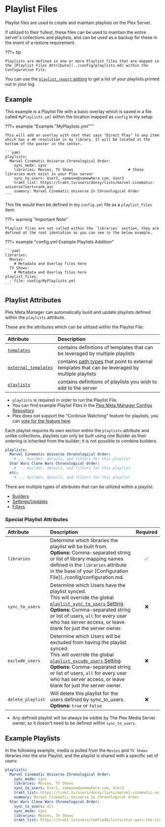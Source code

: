 # Playlist Files

Playlist files are used to create and maintain playlists on the Plex Server.

If utilized to their fullest, these files can be used to maintain the entire server's collections and playlists, and can be used as a backup for these in the event of a restore requirement.

???+ tip

    Playlists are defined in one or more Playlist files that are mapped in the [Playlist Files Attribute](../config/playlists.md) within the Configuration File.

You can use the [`playlist_report` setting](../config/settings.md#playlist-report) to get a list of your playlists printed out in your log. 

## Example

This example is a Playlist file with a basic overlay which is saved in a file called `MyPlaylists.yml` within the location mapped as `config` in my setup.

???+ example "Example "MyPlaylists.yml"""

    This will add an overlay with text that says "Direct Play" to any item which has a 4K resolution in my library. It will be located at the bottom of the poster in the center.

    ```yaml
    playlists:
      Marvel Cinematic Universe Chronological Order:
        sync_mode: sync
        libraries: Movies, TV Shows                         # these libraries must exist in your Plex server
        sync_to_users: User1, someone@somewhere.com, User3
        trakt_list: https://trakt.tv/users/donxy/lists/marvel-cinematic-universe?sort=rank,asc
        summary: Marvel Cinematic Universe In Chronological Order
    ```

This file would then be defined in my `config.yml` file as a `playlist_files` item:

???+ warning "Important Note"

    Playlist files are not called within the `libraries` section, they are defined at the root identation as you can see in the below example.

???+ example "config.yml Example Playlists Addition"

    ```yaml
    libraries:
      Movies:
        # Metadata and Overlay files here
      TV Shows:
        # Metadata and Overlay files here
    playlist_files:
      - file: config/MyPlaylists.yml
    ```

## Playlist Attributes

Plex Meta Manager can automatically build and update playlists defined within the `playlists` attribute.

These are the attributes which can be utilized within the Playlist File:

| Attribute                                               | Description                                                                                                         |
|:--------------------------------------------------------|:--------------------------------------------------------------------------------------------------------------------|
| [`templates`](templates.md)                                | contains definitions of templates that can be leveraged by multiple playlists                                       |
| [`external_templates`](templates.md#external-templates) | contains [path types](../config/paths.md) that point to external templates that can be leveraged by multiple playlists |
| [`playlists`](#playlist-attributes)                     | contains definitions of playlists you wish to add to the server                                                     |

* `playlists` is required in order to run the Playlist File.
* You can find example Playlist Files in the [Plex Meta Manager Configs Repository](https://github.com/meisnate12/Plex-Meta-Manager-Configs/tree/master/PMM)
* Plex does not support the "Continue Watching" feature for playlists, you can [vote for the feature here](https://forums.plex.tv/t/playlists-remember-position-for-subsequent-resume/84866/39)


Each playlist requires its own section within the `playlists` attribute and unlike collections, playlists can only be built using one Builder as their ordering is inherited from the builder; it is not possible to combine builders.

```yaml
playlists:
  Marvel Cinematic Universe Chronological Order:
    # ... builder, details, and filters for this playlist
  Star Wars Clone Wars Chronological Order:
    # ... builder, details, and filters for this playlist
  etc:
    # ... builder, details, and filters for this playlist
```

There are multiple types of attributes that can be utilized within a playlist:

* [Builders](builders.md)
* [Settings/Updates](update.md)
* [Filters](filters.md)

### Special Playlist Attributes

| Attribute         | Description                                                                                                                                                                                                                                                                                                                              | Required |
|:------------------|:-----------------------------------------------------------------------------------------------------------------------------------------------------------------------------------------------------------------------------------------------------------------------------------------------------------------------------------------|:--------:|
| `libraries`       | Determine which libraries the playlist will be built from.<br>**Options:** Comma-separated string or list of library mapping names defined in the `libraries` attribute in the base of your [Configuration File](../config/configuration.md.                                                                                               | &#9989;  |
| `sync_to_users`   | Determine which Users have the playlist synced.<br>This will override the global [`playlist_sync_to_users` Setting](../config/settings.md#playlist-sync-to-users).<br>**Options:** Comma-separated string or list of users, `all` for every user who has server access, or leave blank for just the server owner.                        | &#10060; |
| `exclude_users`   | Determine which Users will be excluded from having the playlist synced.<br>This will override the global [`playlist_excude_users` Setting](../config/settings.md#playlist-exclude-users).<br>**Options:** Comma-separated string or list of users, `all` for every user who has server access, or leave blank for just the server owner. | &#10060; |
| `delete_playlist` | Will delete this playlist for the users defined by sync_to_users.<br>**Options:** `true` or `false`                                                                                                                                                                                                                                      | &#10060; |

* Any defined playlist will be always be visible by The Plex Media Server owner, so it doesn't need to be defined within `sync_to_users`.

## Example Playlists

In the following example, media is pulled from the `Movies` and `TV Shows` libraries into the one Playlist, and the playlist is shared with a specific set of users:

```yaml
playlists:
  Marvel Cinematic Universe Chronological Order:
    sync_mode: sync
    libraries: Movies, TV Shows
    sync_to_users: User1, someone@somewhere.com, User3
    trakt_list: https://trakt.tv/users/donxy/lists/marvel-cinematic-universe?sort=rank,asc
    summary: Marvel Cinematic Universe In Chronological Order
  Star Wars Clone Wars Chronological Order:
    sync_to_users: all
    sync_mode: sync
    libraries: Movies, TV Shows
    trakt_list: https://trakt.tv/users/tomfin46/lists/star-wars-the-clone-wars-chronological-episode-order
``` 
